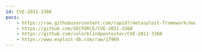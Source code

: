 ```yaml
---
id: CVE-2011-3368
pocs:
    - https://raw.githubusercontent.com/rapid7/metasploit-framework/master/modules/auxiliary/scanner/http/rewrite_proxy_bypass.rb
    - https://github.com/SECFORCE/CVE-2011-3368
    - https://github.com/colorblindpentester/CVE-2011-3368
    - https://www.exploit-db.com/raw/17969
---
```

